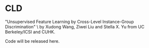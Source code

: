 # CLD
"Unsupervised Feature Learning by Cross-Level Instance-Group Discrimination" \\
by Xudong Wang, Ziwei Liu and Stella X. Yu from UC Berkeley/ICSI and CUHK.

Code will be released here.
